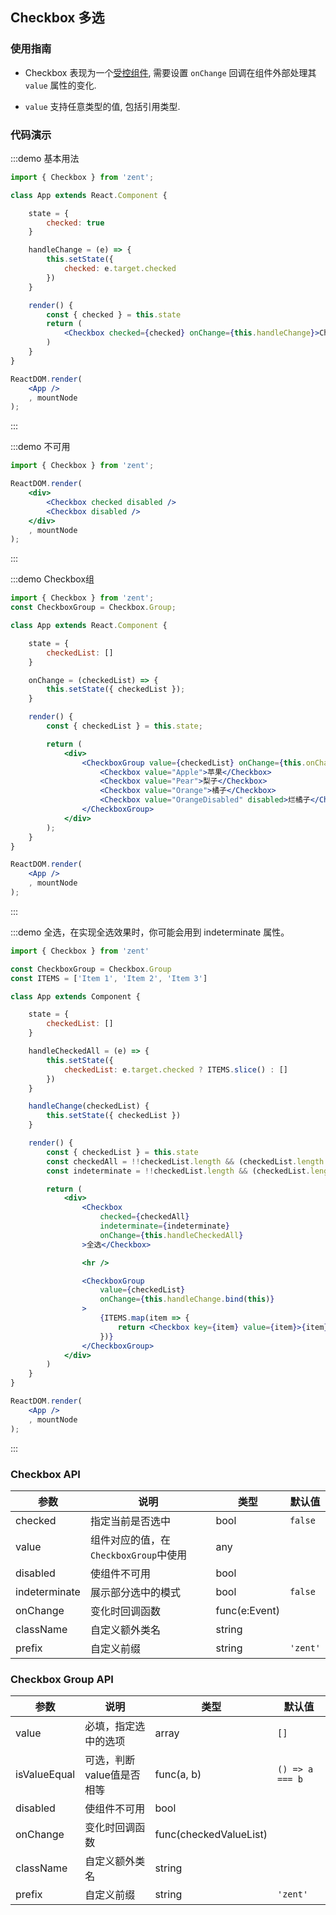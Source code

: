 ## Checkbox 多选

### 使用指南

- Checkbox 表现为一个[受控组件][controlled-components], 需要设置 `onChange` 回调在组件外部处理其 `value` 属性的变化.

- `value` 支持任意类型的值, 包括引用类型.

### 代码演示
:::demo 基本用法
```jsx
import { Checkbox } from 'zent';

class App extends React.Component {

	state = {
		checked: true
	}

	handleChange = (e) => {
		this.setState({
			checked: e.target.checked
		})
	}

	render() {
		const { checked } = this.state
		return (
			<Checkbox checked={checked} onChange={this.handleChange}>Checkbox</Checkbox>
		)
	}
}

ReactDOM.render(
	<App />
	, mountNode
);
```
:::


:::demo 不可用
```jsx
import { Checkbox } from 'zent';

ReactDOM.render(
	<div>
		<Checkbox checked disabled />
		<Checkbox disabled />
	</div>
	, mountNode
);
```
:::

:::demo Checkbox组
```jsx
import { Checkbox } from 'zent';
const CheckboxGroup = Checkbox.Group;

class App extends React.Component {

	state = {
		checkedList: []
	}

	onChange = (checkedList) => {
		this.setState({ checkedList });
	}

	render() {
		const { checkedList } = this.state;

		return (
			<div>
				<CheckboxGroup value={checkedList} onChange={this.onChange}>
					<Checkbox value="Apple">苹果</Checkbox>
					<Checkbox value="Pear">梨子</Checkbox>
					<Checkbox value="Orange">橘子</Checkbox>
					<Checkbox value="OrangeDisabled" disabled>烂橘子</Checkbox>
				</CheckboxGroup>
			</div>
		);
	}
}

ReactDOM.render(
	<App />
	, mountNode
);
```
:::

:::demo 全选，在实现全选效果时，你可能会用到 indeterminate 属性。
```jsx
import { Checkbox } from 'zent'

const CheckboxGroup = Checkbox.Group
const ITEMS = ['Item 1', 'Item 2', 'Item 3']

class App extends Component {

	state = {
		checkedList: []
	}

	handleCheckedAll = (e) => {
		this.setState({
			checkedList: e.target.checked ? ITEMS.slice() : []
		})
	}

	handleChange(checkedList) {
		this.setState({ checkedList })
	}

	render() {
		const { checkedList } = this.state
		const checkedAll = !!checkedList.length && (checkedList.length === ITEMS.length)
		const indeterminate = !!checkedList.length && (checkedList.length !== ITEMS.length)

		return (
			<div>
				<Checkbox 
					checked={checkedAll}
					indeterminate={indeterminate}
					onChange={this.handleCheckedAll}
				>全选</Checkbox>

				<hr />

				<CheckboxGroup 
					value={checkedList}
					onChange={this.handleChange.bind(this)}
				>
					{ITEMS.map(item => {
                        return <Checkbox key={item} value={item}>{item}</Checkbox>
                    })}
				</CheckboxGroup>
			</div>
		)
	}
}

ReactDOM.render(
	<App />
	, mountNode
);
```
:::

### Checkbox API

| 参数            | 说明        | 类型            | 默认值      |
| ------------- | --------- | ------------- | -------- |
| checked       | 指定当前是否选中  | bool          | `false`  |
| value         | 组件对应的值，在`CheckboxGroup`中使用    | any           |          |
| disabled      | 使组件不可用    | bool          |          |
| indeterminate | 展示部分选中的模式 | bool          | `false`  |
| onChange      | 变化时回调函数   | func(e:Event) |          |
| className     | 自定义额外类名   | string        |          |
| prefix        | 自定义前缀     | string        | `'zent'` |

### Checkbox Group API

| 参数           | 说明              | 类型                 | 默认值             |
| ------------ | --------------- | ------------------ | --------------- |
| value        | 必填，指定选中的选项      | array<any>         | `[]`            |
| isValueEqual | 可选，判断value值是否相等 | func(a, b)         | `() => a === b` |
| disabled     | 使组件不可用          | bool               |                 |
| onChange     | 变化时回调函数         | func(checkedValueList) |                 |
| className    | 自定义额外类名         | string             |                 |
| prefix       | 自定义前缀           | string             | `'zent'`        |

[controlled-components]: https://facebook.github.io/react/docs/forms.html#controlled-components

<style type="text/css">
	.zent-checkbox-doc-p {
		font-size: 12px;
		line-height: 2em;
	}
</style>
